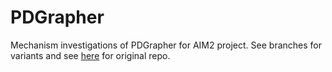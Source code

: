 # PDGrapher

Mechanism investigations of PDGrapher for AIM2 project. See branches for variants and see [here](https://github.com/mims-harvard/PDGrapher) for original repo.


